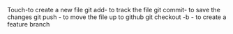 Touch-to create a new file
git add- to track the file
git commit- to save the changes
git push - to move the file up to github
git checkout -b - to create a feature branch
